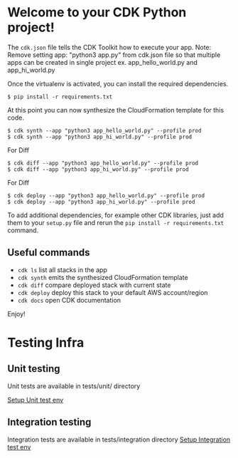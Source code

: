 # Welcome to your CDK Python project!


The `cdk.json` file tells the CDK Toolkit how to execute your app.
Note: Remove setting app: "python3 app.py" from cdk.json file so that multiple apps can be created in single project
ex. app_hello_world.py and app_hi_world.py 

Once the virtualenv is activated, you can install the required dependencies.

```
$ pip install -r requirements.txt
```


At this point you can now synthesize the CloudFormation template for this code.

```
$ cdk synth --app "python3 app_hello_world.py" --profile prod
$ cdk synth --app "python3 app_hi_world.py" --profile prod
```
For Diff 
```
$ cdk diff --app "python3 app_hello_world.py" --profile prod
$ cdk diff --app "python3 app_hi_world.py" --profile prod
```

For Diff 
```
$ cdk deploy --app "python3 app_hello_world.py" --profile prod
$ cdk deploy --app "python3 app_hi_world.py" --profile prod
```

To add additional dependencies, for example other CDK libraries, just add
them to your `setup.py` file and rerun the `pip install -r requirements.txt`
command.

## Useful commands

 * `cdk ls`          list all stacks in the app
 * `cdk synth`       emits the synthesized CloudFormation template
 * `cdk diff`        compare deployed stack with current state
 * `cdk deploy`      deploy this stack to your default AWS account/region
 * `cdk docs`        open CDK documentation

Enjoy!

# Testing Infra

## Unit testing
Unit tests are available in tests/unit/ directory

[ Setup Unit test env ](UNIT_TEST.md)


## Integration testing

Integration tests are available in tests/integration directory
[ Setup Integration test env ](INTEGRATION_TEST.md)
